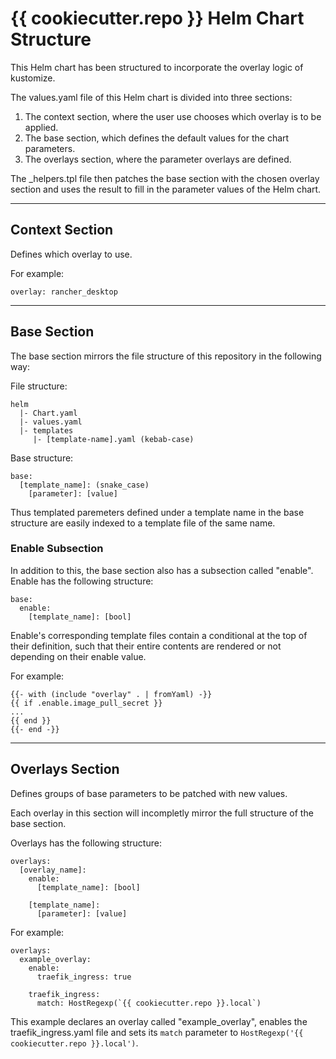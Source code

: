# {{ cookiecutter.repo }} Helm Chart Structure

This Helm chart has been structured to incorporate the overlay logic of
kustomize.

The values.yaml file of this Helm chart is divided into three sections:
1. The context section, where the user use chooses which overlay is to be
   applied.
2. The base section, which defines the default values for the chart parameters.
3. The overlays section, where the parameter overlays are defined.

The _helpers.tpl file then patches the base section with the chosen overlay section and uses the result to fill in the parameter values of the Helm chart.

---
## Context Section
Defines which overlay to use.

For example:
```
overlay: rancher_desktop
```

---
## Base Section
The base section mirrors the file structure of this repository in the following way:

File structure:
```
helm
  |- Chart.yaml
  |- values.yaml
  |- templates
     |- [template-name].yaml (kebab-case)
```

Base structure:
```
base:
  [template_name]: (snake_case)
    [parameter]: [value]
```

Thus templated paremeters defined under a template name in the base structure are easily indexed to a template file of the same name.

### Enable Subsection
In addition to this, the base section also has a subsection called "enable". Enable has the following structure:

```
base:
  enable:
    [template_name]: [bool]
```
Enable's corresponding template files contain a conditional at the top of their definition, such that their entire contents are rendered or not depending on their enable value.

For example:
```
{{- with (include "overlay" . | fromYaml) -}}
{{ if .enable.image_pull_secret }}
...
{{ end }}
{{- end -}}
```

---
## Overlays Section
Defines groups of base parameters to be patched with new values.

Each overlay in this section will incompletly mirror the full structure of the base section.

Overlays has the following structure:
```
overlays:
  [overlay_name]:
    enable:
      [template_name]: [bool]

    [template_name]:
      [parameter]: [value]
```

For example:
```
overlays:
  example_overlay:
    enable:
      traefik_ingress: true

    traefik_ingress:
      match: HostRegexp(`{{ cookiecutter.repo }}.local`)
```

This example declares an overlay called "example_overlay", enables the traefik_ingress.yaml file and sets its `match` parameter to `HostRegexp('{{ cookiecutter.repo }}.local')`.
